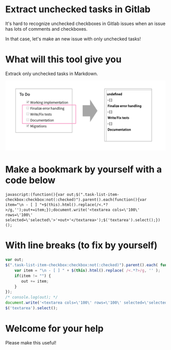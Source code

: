 
# Extract unchecked tasks in Gitlab

It's hard to recognize unchecked checkboxes in Gitlab issues when an issue has lots of comments and checkboxes.

In that case, let's make an new issue with only unchecked tasks!

# What will this tool give you
Extrack only unchecked tasks in Markdown.

![](https://raw.githubusercontent.com/kujiy/extract-unchecked-gitlab-tasks/master/0318-05.png)



# Make a bookmark by yourself with a code below

```
javascript:(function(){var out;$(".task-list-item-checkbox:checkbox:not(:checked)").parent().each(function(){var item="\n - [ ] "+$(this).html().replace(/<.*?>/g,'');out+=item;});document.write('<textarea cols=\'100\' rows=\'100\' selected=\'selected\'>'+out+'</textarea>');$('textarea').select();})();
```


# With line breaks (to fix by yourself)
```javascript
var out;
$(".task-list-item-checkbox:checkbox:not(:checked)").parent().each( function() {
    var item = "\n - [ ] " + $(this).html().replace( /<.*?>/g, '' );
    if(item != "") {
       out += item;
    }
});
/* console.log(out); */
document.write('<textarea cols=\'100\' rows=\'100\' selected=\'selected\'>' + out + '</textarea>');
$('textarea').select();
```
# Welcome for your help
Please make this useful!

